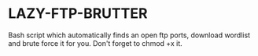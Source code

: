 # LAZY-FTP-BRUTTER
Bash script which automatically finds an open ftp ports, download wordlist and brute force it for you.
Don't forget to chmod +x it.
